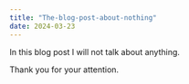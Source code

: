 ```yaml
---
title: "The-blog-post-about-nothing"
date: 2024-03-23
---
```


In this blog post I will not talk about anything. 

Thank you for your attention.
